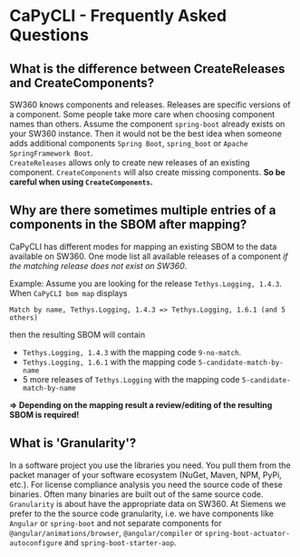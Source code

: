 # CaPyCLI - Frequently Asked Questions

## What is the difference between CreateReleases and CreateComponents?

SW360 knows components and releases. Releases are specific versions of a component.
Some people take more care when choosing component names than others. Assume the
component `spring-boot` already exists on your SW360 instance. Then it would not
be the best idea when someone adds additional components `Spring Boot`, `spring_boot`
or `Apache SpringFramework Boot`.  
`CreateReleases` allows only to create new releases of an existing component.
`CreateComponents` will also create missing components.
**So be careful when using `CreateComponents`.**

## Why are there sometimes multiple entries of a components in the SBOM after mapping?

CaPyCLI has different modes for mapping an existing SBOM to the data available on SW360.
One mode list all available releases of a component *if the matching release does not
exist on SW360*.

Example:
Assume you are looking for the release `Tethys.Logging, 1.4.3`.
When `CaPyCLI bom map` displays

```shell
Match by name, Tethys.Logging, 1.4.3 => Tethys.Logging, 1.6.1 (and 5 others)
```

then the resulting SBOM will contain

* `Tethys.Logging, 1.4.3` with the mapping code `9-no-match`.
* `Tethys.Logging, 1.6.1` with the mapping code `5-candidate-match-by-name`
* 5 more releases of `Tethys.Logging` with the mapping code `5-candidate-match-by-name`

**=> Depending on the mapping result a review/editing of the resulting SBOM is required!**

## What is 'Granularity'?

In a software project you use the libraries you need. You pull them from the packet manager
of your software ecosystem (NuGet, Maven, NPM, PyPi, etc.). For license compliance analysis
you need the source code of these binaries. Often many binaries are built out of the same
source code. `Granularity` is about have the appropriate data on SW360. At Siemens we prefer
to the the source code granularity, i.e. we have components like `Angular` or `spring-boot`
and not separate components for `@angular/animations/browser`, `@angular/compiler` or
`spring-boot-actuator-autoconfigure` and `spring-boot-starter-aop`.
